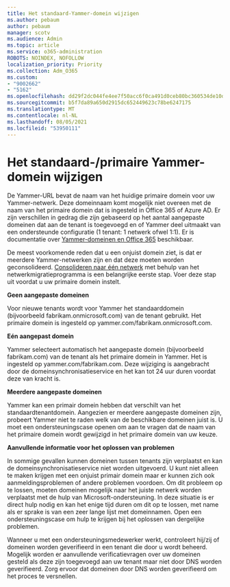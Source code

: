 ```yaml
---
title: Het standaard-Yammer-domein wijzigen
ms.author: pebaum
author: pebaum
manager: scotv
ms.audience: Admin
ms.topic: article
ms.service: o365-administration
ROBOTS: NOINDEX, NOFOLLOW
localization_priority: Priority
ms.collection: Adm_O365
ms.custom:
- "9002662"
- "5162"
ms.openlocfilehash: dd29f2dc044fe4ee7f50acc6f0ca491d0ceb80bc360534de10d4010230614f80
ms.sourcegitcommit: b5f7da89a650d2915dc652449623c78be6247175
ms.translationtype: MT
ms.contentlocale: nl-NL
ms.lasthandoff: 08/05/2021
ms.locfileid: "53950111"
---
```

# <a name="changing-the-defaultprimary-yammer-domain"></a>Het standaard-/primaire Yammer-domein wijzigen

De Yammer-URL bevat de naam van het huidige primaire domein voor uw Yammer-netwerk. Deze domeinnaam komt mogelijk niet overeen met de naam van het primaire domein dat is ingesteld in Office 365 of Azure AD. Er zijn verschillen in gedrag die zijn gebaseerd op het aantal aangepaste domeinen dat aan de tenant is toegevoegd en of Yammer deel uitmaakt van een ondersteunde configuratie (1 tenant: 1 netwerk ofwel 1:1). Er is documentatie over [Yammer-domeinen en Office 365](https://docs.microsoft.com/yammer/configure-your-yammer-network/manage-yammer-domains) beschikbaar.

De meest voorkomende reden dat u een onjuist domein ziet, is dat er meerdere Yammer-netwerken zijn en dat deze moeten worden geconsolideerd. [Consolideren naar één netwerk](https://docs.microsoft.com/yammer/configure-your-yammer-network/consolidate-multiple-yammer-networks) met behulp van het netwerkmigratieprogramma is een belangrijke eerste stap. Voer deze stap uit voordat u uw primaire domein instelt.

**Geen aangepaste domeinen**

Voor nieuwe tenants wordt voor Yammer het standaarddomein (bijvoorbeeld fabrikam.onmicrosoft.com) van de tenant gebruikt. Het primaire domein is ingesteld op yammer.com/fabrikam.onmicrosoft.com.

**Eén aangepast domein**

Yammer selecteert automatisch het aangepaste domein (bijvoorbeeld fabrikam.com) van de tenant als het primaire domein in Yammer. Het is ingesteld op yammer.com/fabrikam.com. Deze wijziging is aangebracht door de domeinsynchronisatieservice en het kan tot 24 uur duren voordat deze van kracht is.

**Meerdere aangepaste domeinen**

Yammer kan een primair domein hebben dat verschilt van het standaardtenantdomein. Aangezien er meerdere aangepaste domeinen zijn, probeert Yammer niet te raden welk van de beschikbare domeinen juist is. U moet een ondersteuningscase openen om aan te vragen dat de naam van het primaire domein wordt gewijzigd in het primaire domein van uw keuze.

**Aanvullende informatie voor het oplossen van problemen**

In sommige gevallen kunnen domeinen tussen tenants zijn verplaatst en kan de domeinsynchronisatieservice niet worden uitgevoerd. U kunt niet alleen te maken krijgen met een onjuist primair domein maar er kunnen zich ook aanmeldingsproblemen of andere problemen voordoen. Om dit probleem op te lossen, moeten domeinen mogelijk naar het juiste netwerk worden verplaatst met de hulp van Microsoft-ondersteuning. In deze situatie is er direct hulp nodig en kan het enige tijd duren om dit op te lossen, met name als er sprake is van een zeer lange lijst met domeinnamen. Open een ondersteuningscase om hulp te krijgen bij het oplossen van dergelijke problemen.

Wanneer u met een ondersteuningsmedewerker werkt, controleert hij/zij of domeinen worden geverifieerd in een tenant die door u wordt beheerd. Mogelijk worden er aanvullende verificatievragen over uw domeinen gesteld als deze zijn toegevoegd aan uw tenant maar niet door DNS worden geverifieerd. Zorg ervoor dat domeinen door DNS worden geverifieerd om het proces te versnellen.
